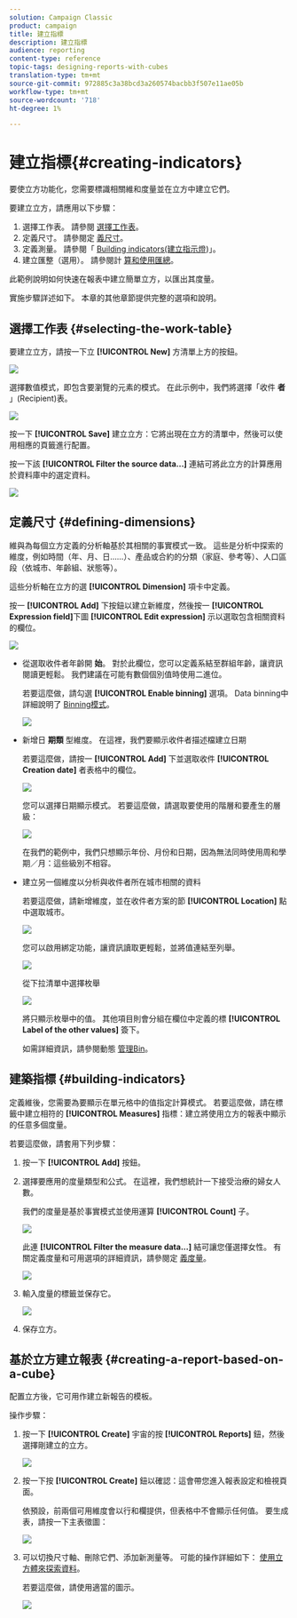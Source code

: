 ```yaml
---
solution: Campaign Classic
product: campaign
title: 建立指標
description: 建立指標
audience: reporting
content-type: reference
topic-tags: designing-reports-with-cubes
translation-type: tm+mt
source-git-commit: 972885c3a38bcd3a260574bacbb3f507e11ae05b
workflow-type: tm+mt
source-wordcount: '718'
ht-degree: 1%

---
```



# 建立指標{#creating-indicators}

要使立方功能化，您需要標識相關維和度量並在立方中建立它們。

要建立立方，請應用以下步驟：

1. 選擇工作表。 請參閱 [選擇工作表](#selecting-the-work-table)。
1. 定義尺寸。 請參閱定 [義尺寸](#defining-dimensions)。
1. 定義測量。 請參閱「 [Building indicators(建立指示燈](#building-indicators))」。
1. 建立匯整（選用）。 請參閱計 [算和使用匯總](../../reporting/using/concepts-and-methodology.md#calculating-and-using-aggregates)。

此範例說明如何快速在報表中建立簡單立方，以匯出其度量。

實施步驟詳述如下。 本章的其他章節提供完整的選項和說明。

## 選擇工作表 {#selecting-the-work-table}

要建立立方，請按一下立 **[!UICONTROL New]** 方清單上方的按鈕。

![](assets/s_advuser_cube_create.png)

選擇數值模式，即包含要瀏覽的元素的模式。 在此示例中，我們將選擇「收件 **者** 」(Recipient)表。

![](assets/s_advuser_cube_wz_02.png)

按一下 **[!UICONTROL Save]** 建立立方：它將出現在立方的清單中，然後可以使用相應的頁籤進行配置。

按一下該 **[!UICONTROL Filter the source data...]** 連結可將此立方的計算應用於資料庫中的選定資料。

![](assets/s_advuser_cube_wz_03.png)

## 定義尺寸 {#defining-dimensions}

維與為每個立方定義的分析軸基於其相關的事實模式一致。 這些是分析中探索的維度，例如時間（年、月、日……）、產品或合約的分類（家庭、參考等）、人口區段（依城市、年齡組、狀態等）。

這些分析軸在立方的選 **[!UICONTROL Dimension]** 項卡中定義。

按一 **[!UICONTROL Add]** 下按鈕以建立新維度，然後按一 **[!UICONTROL Expression field]**&#x200B;下圖 **[!UICONTROL Edit expression]** 示以選取包含相關資料的欄位。

![](assets/s_advuser_cube_wz_04.png)

* 從選取收件者年齡開 **始**。 對於此欄位，您可以定義系結至群組年齡，讓資訊閱讀更輕鬆。 我們建議在可能有數個個別值時使用二進位。

   若要這麼做，請勾選 **[!UICONTROL Enable binning]** 選項。 Data binning中詳細說明了 [Binning模式](../../reporting/using/concepts-and-methodology.md#data-binning)。

   ![](assets/s_advuser_cube_wz_05.png)

* 新增日 **期類** 型維度。 在這裡，我們要顯示收件者描述檔建立日期

   若要這麼做，請按一 **[!UICONTROL Add]** 下並選取收件 **[!UICONTROL Creation date]** 者表格中的欄位。

   ![](assets/s_advuser_cube_wz_06.png)

   您可以選擇日期顯示模式。 若要這麼做，請選取要使用的階層和要產生的層級：

   ![](assets/s_advuser_cube_wz_07.png)

   在我們的範例中，我們只想顯示年份、月份和日期，因為無法同時使用周和學期／月：這些級別不相容。

* 建立另一個維度以分析與收件者所在城市相關的資料

   若要這麼做，請新增維度，並在收件者方案的節 **[!UICONTROL Location]** 點中選取城市。

   ![](assets/s_advuser_cube_wz_08.png)

   您可以啟用綁定功能，讓資訊讀取更輕鬆，並將值連結至列舉。

   ![](assets/s_advuser_cube_wz_09.png)

   從下拉清單中選擇枚舉

   ![](assets/s_advuser_cube_wz_10.png)

   將只顯示枚舉中的值。 其他項目則會分組在欄位中定義的標 **[!UICONTROL Label of the other values]** 簽下。

   如需詳細資訊，請參閱動態 [管理Bin](../../reporting/using/concepts-and-methodology.md#dynamically-managing-bins)。

## 建築指標 {#building-indicators}

定義維後，您需要為要顯示在單元格中的值指定計算模式。 若要這麼做，請在標籤中建立相符的 **[!UICONTROL Measures]** 指標：建立將使用立方的報表中顯示的任意多個度量。

若要這麼做，請套用下列步驟：

1. 按一下 **[!UICONTROL Add]** 按鈕。
1. 選擇要應用的度量類型和公式。 在這裡，我們想統計一下接受治療的婦女人數。

   我們的度量是基於事實模式並使用運算 **[!UICONTROL Count]** 子。

   ![](assets/s_advuser_cube_wz_11.png)

   此連 **[!UICONTROL Filter the measure data...]** 結可讓您僅選擇女性。 有關定義度量和可用選項的詳細資訊，請參閱定 [義度量](../../reporting/using/concepts-and-methodology.md#defining-measures)。

   ![](assets/s_advuser_cube_wz_12.png)

1. 輸入度量的標籤並保存它。

   ![](assets/s_advuser_cube_wz_13.png)

1. 保存立方。

## 基於立方建立報表 {#creating-a-report-based-on-a-cube}

配置立方後，它可用作建立新報告的模板。

操作步驟：

1. 按一下 **[!UICONTROL Create]** 宇宙的按 **[!UICONTROL Reports]** 鈕，然後選擇剛建立的立方。

   ![](assets/s_advuser_cube_wz_14.png)

1. 按一下按 **[!UICONTROL Create]** 鈕以確認：這會帶您進入報表設定和檢視頁面。

   依預設，前兩個可用維度會以行和欄提供，但表格中不會顯示任何值。 要生成表，請按一下主表徵圖：

   ![](assets/s_advuser_cube_wz_15.png)

1. 可以切換尺寸軸、刪除它們、添加新測量等。 可能的操作詳細如下： [使用立方體來探索資料](../../reporting/using/using-cubes-to-explore-data.md)。

   若要這麼做，請使用適當的圖示。

   ![](assets/s_advuser_cube_wz_16.png)

